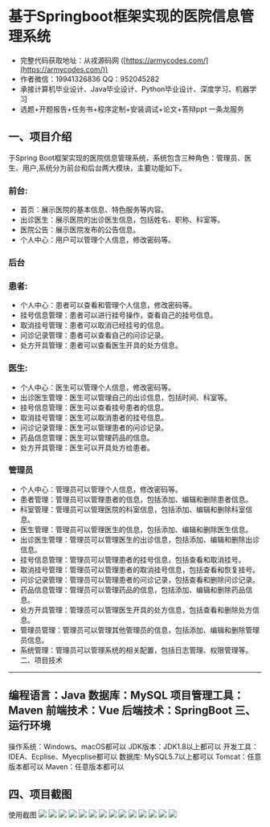 基于Springboot框架实现的医院信息管理系统
=
- 完整代码获取地址：从戎源码网 ([https://armycodes.com/](https://armycodes.com/))
- 作者微信：19941326836  QQ：952045282 
- 承接计算机毕业设计、Java毕业设计、Python毕业设计、深度学习、机器学习
- 选题+开题报告+任务书+程序定制+安装调试+论文+答辩ppt 一条龙服务

一、项目介绍
---
于Spring Boot框架实现的医院信息管理系统，系统包含三种角色：管理员、医生、用户,系统分为前台和后台两大模块，主要功能如下。
### 前台:
- 首页：展示医院的基本信息、特色服务等内容。
- 出诊医生：展示医院的出诊医生信息，包括姓名、职称、科室等。
- 医院公告：展示医院发布的公告信息。
- 个人中心：用户可以管理个人信息，修改密码等。

### 后台
### 患者:
- 个人中心：患者可以查看和管理个人信息，修改密码等。
- 挂号信息管理：患者可以进行挂号操作，查看自己的挂号信息。
- 取消挂号管理：患者可以取消已经挂号的信息。
- 问诊记录管理：患者可以查看自己的问诊记录。
- 处方开具管理：患者可以查看医生开具的处方信息。
  
### 医生:
- 个人中心：医生可以管理个人信息，修改密码等。
- 出诊医生管理：医生可以管理自己的出诊信息，包括时间、科室等。
- 挂号信息管理：医生可以查看挂号患者的信息。
- 取消挂号管理：医生可以取消患者的挂号信息。
- 问诊记录管理：医生可以管理患者的问诊记录。
- 药品信息管理：医生可以管理药品的信息。
- 处方开具管理：医生可以开具处方给患者。

### 管理员
- 个人中心：管理员可以管理个人信息，修改密码等。
- 患者管理：管理员可以管理患者的信息，包括添加、编辑和删除患者信息。
- 科室管理：管理员可以管理医院的科室信息，包括添加、编辑和删除科室信息。
- 医生管理：管理员可以管理医生的信息，包括添加、编辑和删除医生信息。
- 出诊医生管理：管理员可以管理医生的出诊信息，包括添加、编辑和删除出诊信息。
- 挂号信息管理：管理员可以管理患者的挂号信息，包括查看和取消挂号。
- 取消挂号管理：管理员可以管理患者的取消挂号信息，包括查看和恢复挂号。
- 问诊记录管理：管理员可以管理患者的问诊记录，包括查看和删除问诊记录。
- 药品信息管理：管理员可以管理药品的信息，包括添加、编辑和删除药品信息。
- 处方开具管理：管理员可以管理医生开具的处方信息，包括查看和删除处方信息。
- 管理员管理：管理员可以管理其他管理员的信息，包括添加、编辑和删除管理员信息。
- 系统管理：管理员可以管理系统的相关配置，包括日志管理、权限管理等。
二、项目技术
---
编程语言：Java
数据库：MySQL
项目管理工具：Maven
前端技术：Vue
后端技术：SpringBoot
三、运行环境
---
操作系统：Windows、macOS都可以
JDK版本：JDK1.8以上都可以
开发工具：IDEA、Ecplise、Myecplise都可以
数据库: MySQL5.7以上都可以
Tomcat：任意版本都可以
Maven：任意版本都可以

四、项目截图
---
使用截图
![](image/1.png)
![](image/2.png)
![](image/3.png)
![](image/4.png)
![](image/5.png)
![](image/6.png)
![](image/7.png)
![](image/8.png)
![](image/9.png)
![](image/10.png)
![](image/11.png)
![](image/12.png)
![](image/13.png)
![](image/14.png)
